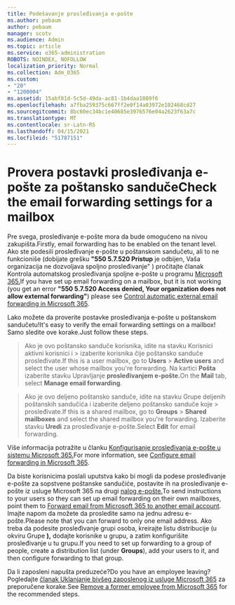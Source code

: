 ```yaml
---
title: Podešavanje prosleđivanja e-pošte
ms.author: pebaum
author: pebaum
manager: scotv
ms.audience: Admin
ms.topic: article
ms.service: o365-administration
ROBOTS: NOINDEX, NOFOLLOW
localization_priority: Normal
ms.collection: Adm_O365
ms.custom:
- "20"
- "1200004"
ms.assetid: 15abf81d-5c5d-49da-ac81-1b4daa1809f6
ms.openlocfilehash: a7fba259375c667ff2e0f14a03972e102468cd27
ms.sourcegitcommit: 8bc60ec34bc1e40685e3976576e04a2623f63a7c
ms.translationtype: MT
ms.contentlocale: sr-Latn-RS
ms.lasthandoff: 04/15/2021
ms.locfileid: "51787151"
---
```

# <a name="check-the-email-forwarding-settings-for-a-mailbox"></a><span data-ttu-id="d10fd-102">Provera postavki prosleđivanja e-pošte za poštansko sanduče</span><span class="sxs-lookup"><span data-stu-id="d10fd-102">Check the email forwarding settings for a mailbox</span></span>

<span data-ttu-id="d10fd-103">Pre svega, prosleđivanje e-pošte mora da bude omogućeno na nivou zakupišta.</span><span class="sxs-lookup"><span data-stu-id="d10fd-103">Firstly, email forwarding has to be enabled on the tenant level.</span></span> <span data-ttu-id="d10fd-104">Ako ste podesili prosleđivanje e-pošte u poštanskom sandučetu, ali to ne funkcioniše (dobijate grešku **"550 5.7.520 Pristup** je odbijen, Vaša organizacija ne dozvoljava spoljno prosleđivanje" ) pročitajte članak Kontrola automatskog prosleđivanja spoljne e-pošte u programu [Microsoft 365.](https://docs.microsoft.com/microsoft-365/security/office-365-security/external-email-forwarding?view=o365-worldwide)</span><span class="sxs-lookup"><span data-stu-id="d10fd-104">If you have set up email forwarding on a mailbox, but it is not working (you get an error **"550 5.7.520 Access denied, Your organization does not allow external forwarding"**) please see [Control automatic external email forwarding in Microsoft 365](https://docs.microsoft.com/microsoft-365/security/office-365-security/external-email-forwarding?view=o365-worldwide).</span></span>

<span data-ttu-id="d10fd-105">Lako možete da proverite postavke prosleđivanja e-pošte u poštanskom sandučetu!</span><span class="sxs-lookup"><span data-stu-id="d10fd-105">It's easy to verify the email forwarding settings on a mailbox!</span></span> <span data-ttu-id="d10fd-106">Samo sledite ove korake.</span><span class="sxs-lookup"><span data-stu-id="d10fd-106">Just follow these steps.</span></span>
  
> <span data-ttu-id="d10fd-107">Ako je ovo poštansko sanduče  korisnika, idite na stavku Korisnici aktivni korisnici i \>  izaberite korisnika čije poštansko sanduče prosleđivate.</span><span class="sxs-lookup"><span data-stu-id="d10fd-107">If this is a user mailbox, go to **Users** \> **Active users** and select the user whose mailbox you're forwarding.</span></span> <span data-ttu-id="d10fd-108">Na kartici **Pošta** izaberite stavku Upravljanje **prosleđivanjem e-pošte.**</span><span class="sxs-lookup"><span data-stu-id="d10fd-108">On the **Mail** tab, select **Manage email forwarding**.</span></span>

> <span data-ttu-id="d10fd-109">Ako je ovo deljeno poštansko  sanduče, idite na stavku Grupe deljenih poštanskih sandučića i izaberite deljeno poštansko sanduče koje \>  prosleđivate.</span><span class="sxs-lookup"><span data-stu-id="d10fd-109">If this is a shared mailbox, go to **Groups** \> **Shared mailboxes** and select the shared mailbox you're forwarding.</span></span> <span data-ttu-id="d10fd-110">Izaberite stavku **Uredi** za prosleđivanje e-pošte.</span><span class="sxs-lookup"><span data-stu-id="d10fd-110">Select **Edit** for email forwarding.</span></span>

<span data-ttu-id="d10fd-111">Više informacija potražite u članku [Konfigurisanje prosleđivanja e-pošte u sistemu Microsoft 365.](https://docs.microsoft.com/microsoft-365/admin/email/configure-email-forwarding)</span><span class="sxs-lookup"><span data-stu-id="d10fd-111">For more information, see [Configure email forwarding in Microsoft 365](https://docs.microsoft.com/microsoft-365/admin/email/configure-email-forwarding).</span></span>
  
<span data-ttu-id="d10fd-112">Da biste korisnicima poslali uputstva kako bi mogli da podese prosleđivanje e-pošte za sopstvene poštanske sandučiće, postavite ih na prosleđivanje e-pošte iz usluge Microsoft 365 na drugi [nalog e-pošte.](https://support.office.com/article/Forward-email-from-Office-365-to-another-email-account-1ed4ee1e-74f8-4f53-a174-86b748ff6a0e)</span><span class="sxs-lookup"><span data-stu-id="d10fd-112">To send instructions to your users so they can set up email forwarding on their own mailboxes, point them to [Forward email from Microsoft 365 to another email account](https://support.office.com/article/Forward-email-from-Office-365-to-another-email-account-1ed4ee1e-74f8-4f53-a174-86b748ff6a0e).</span></span> <span data-ttu-id="d10fd-113">Imajte napom da možete da prosledite samo na jednu adresu e-pošte.</span><span class="sxs-lookup"><span data-stu-id="d10fd-113">Please note that you can forward to only one email address.</span></span> <span data-ttu-id="d10fd-114">Ako treba da podesite prosleđivanje grupi osoba, kreirajte listu distribucije (u okviru Grupe **),** dodajte korisnike u grupu, a zatim konfigurišite prosleđivanje u tu grupu.</span><span class="sxs-lookup"><span data-stu-id="d10fd-114">If you need to set up forwarding to a group of people, create a distribution list (under **Groups**), add your users to it, and then configure forwarding to that group.</span></span>
  
<span data-ttu-id="d10fd-115">Da li zaposleni napušta preduzeće?</span><span class="sxs-lookup"><span data-stu-id="d10fd-115">Do you have an employee leaving?</span></span> <span data-ttu-id="d10fd-116">Pogledajte [članak Uklanjanje bivšeg zaposlenog iz usluge Microsoft 365](https://docs.microsoft.com/microsoft-365/admin/add-users/remove-former-employee) za preporučene korake.</span><span class="sxs-lookup"><span data-stu-id="d10fd-116">See [Remove a former employee from Microsoft 365](https://docs.microsoft.com/microsoft-365/admin/add-users/remove-former-employee) for the recommended steps.</span></span>